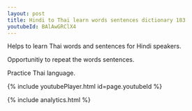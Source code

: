 ```yaml
---
layout: post
title: Hindi to Thai learn words sentences dictionary 183 
youtubeId: BAlAwGRClX4
---
```

 
 
Helps to learn Thai words and sentences for Hindi speakers.

Opportunitiy to repeat the words sentences. 

Practice Thai language. 
 
{% include youtubePlayer.html id=page.youtubeId %}
 
 
{% include analytics.html %}